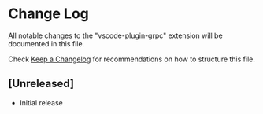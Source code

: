 # Change Log

All notable changes to the "vscode-plugin-grpc" extension will be documented in this file.

Check [Keep a Changelog](http://keepachangelog.com/) for recommendations on how to structure this file.

## [Unreleased]

- Initial release